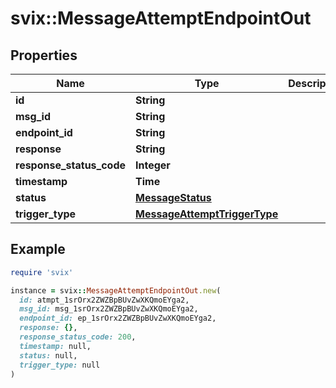 # svix::MessageAttemptEndpointOut

## Properties

| Name | Type | Description | Notes |
| ---- | ---- | ----------- | ----- |
| **id** | **String** |  |  |
| **msg_id** | **String** |  |  |
| **endpoint_id** | **String** |  |  |
| **response** | **String** |  |  |
| **response_status_code** | **Integer** |  |  |
| **timestamp** | **Time** |  |  |
| **status** | [**MessageStatus**](MessageStatus.md) |  |  |
| **trigger_type** | [**MessageAttemptTriggerType**](MessageAttemptTriggerType.md) |  |  |

## Example

```ruby
require 'svix'

instance = svix::MessageAttemptEndpointOut.new(
  id: atmpt_1srOrx2ZWZBpBUvZwXKQmoEYga2,
  msg_id: msg_1srOrx2ZWZBpBUvZwXKQmoEYga2,
  endpoint_id: ep_1srOrx2ZWZBpBUvZwXKQmoEYga2,
  response: {},
  response_status_code: 200,
  timestamp: null,
  status: null,
  trigger_type: null
)
```

